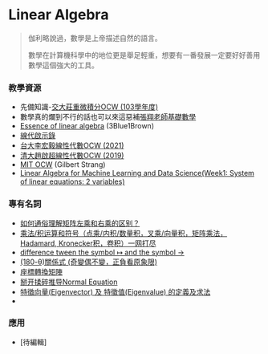 # Linear Algebra

> 伽利略說過，數學是上帝描述自然的語言。 
>
>數學在計算機科學中的地位更是舉足輕重，想要有一番發展一定要好好善用數學這個強大的工具。
### 教學資源
- 先備知識-[交大莊重微積分OCW (103學年度)](https://www.youtube.com/playlist?list=PLj6E8qlqmkFtwDlDoBnbyhCfAa7JL52OG)
- 數學真的爛到不行的話也可以來這惡補[張翔老師基礎數學](https://shiangsir.wixsite.com/shiangsir/tutorialmath)
- [Essence of linear algebra](https://www.youtube.com/watch?v=fNk_zzaMoSs&list=PLZHQObOWTQDPD3MizzM2xVFitgF8hE_ab&index=1&t=1s) (3Blue1Brown) 
- [線代啟示錄](https://ccjou.wordpress.com/)
- [台大李宏毅線性代數OCW (2021)](https://speech.ee.ntu.edu.tw/~hylee/la/2021-fall.php)
- [清大趙啟超線性代數OCW (2019)](https://www.youtube.com/playlist?list=PLS0SUwlYe8cwxscGGxCUqQ78_AMJHQJ5u)
- [MIT OCW](https://www.youtube.com/playlist?list=PL4J3lLSgj0XZd7ERpoPdyZOwCMhBzrOfc)  (Gilbert Strang)
- [Linear Algebra for Machine Learning and Data Science(Week1: System of linear equations: 2 variables)](https://hackmd.io/@shaoeChen/By_2oKR12)

### 專有名詞
- [如何通俗理解矩阵左乘和右乘的区别？](https://www.zhihu.com/question/449981594)
- [乘法/积运算和符号（点乘/内积/数量积，叉乘/向量积，矩阵乘法，Hadamard, Kronecker积，卷积）一网打尽](https://blog.csdn.net/Forrest97/article/details/109250728)
- [ difference tween the symbol ↦ and the symbol →](https://math.stackexchange.com/a/3575632)
- [(180-θ)關係式 (奇變偶不變，正負看原象限)](https://meteor.today/article/z6SuGt)
- [座標轉換矩陣](https://ch-hsieh.blogspot.com/2015/10/blog-post_95.html?m=1)
- [掰开揉碎推导Normal Equation](https://zhuanlan.zhihu.com/p/22757336?utm_id=0)
- [特徵向量(Eigenvector) 及 特徵值(Eigenvalue) 的定義及求法](https://silverwind1982.pixnet.net/blog/post/154593170)
- 

### 應用
- [待編輯]
